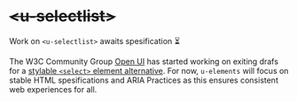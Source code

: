 # <del>&lt;u-selectlist&gt;</del> <mark data-badge="pending"></mark>
Work on `<u-selectlist>` awaits spesification :hourglass_flowing_sand:

The W3C Community Group [Open UI](https://open-ui.org/) has started working on exiting drafs for a [stylable `<select>` element alternative](https://open-ui.org/components/selectlist/). For now, `u-elements` will focus on stable HTML spesifications and ARIA Practices as this ensures consistent web experiences for all.
